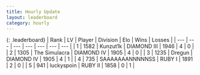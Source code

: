 ```yaml
---
title: Hourly Update
layout: leaderboard
category: hourly
---
```


{: .leaderboard}
| Rank | LV | Player | Division | Elo | Wins | Losses |
| --- | --- | --- | --- | --- | --- | --- |
| <span data-change="-">1</span> | 1582 | <span title="ID: 392407">Kunzut1k</span> | DIAMOND III | <span data-change="-">1946</span> | <span data-change="-">4</span> | <span data-change="-">0</span> |
| <span data-change="1">2</span> | 1305 | <span title="ID: 366840">The Simulacra</span> | DIAMOND IV | <span data-change="29">1905</span> | <span data-change="3">4</span> | <span data-change="0">0</span> |
| <span data-change="-2">3</span> | 1235 | <span title="ID: 337810">Dregun</span> | DIAMOND IV | <span data-change="6">1905</span> | <span data-change="2">4</span> | <span data-change="1">1</span> |
| <span data-change="-2">4</span> | 735 | <span title="ID: 174294">SAAAAAAANNNNNSS</span> | RUBY I | <span data-change="8">1891</span> | <span data-change="1">2</span> | <span data-change="0">0</span> |
| <span data-change="-">5</span> | 941 | <span title="ID: 512212">luckyspoin</span> | RUBY II | <span data-change="-">1858</span> | <span data-change="-">0</span> | <span data-change="-">1</span> |
